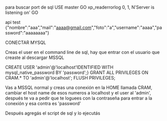 para buscar port de sql
USE master
GO
xp_readerrorlog 0, 1, N'Server is listening on' 
GO

api test
{"nombre":"aaa","mail":"aaaa@gmail.com","foto":"a","username":"aaaa","password":"aaaaaaaa"}

CONECTAR MYSQL

Creas el user en el command line de sql, hay que entrar con el usuario que creaste al descargar MSSQL

CREATE USER 'admin'@'localhost'IDENTIFIED WITH mysql_native_password BY 'password';}
GRANT ALL PRIVILEGES ON CRAM.* TO 'admin'@'localhost';
FLUSH PRIVILEGES;

Vas a MSSQL normal y creas una conexión en la HOME llamada CRAM, cambiar el host name de esos numeros a localhost y el user al 'admin', después te va a pedir que te loguees con la contraseña para entrar a la conexión y esa contra es 'password'

Después agregás el script de sql y lo ejecutás
